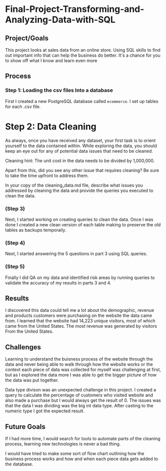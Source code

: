 # Final-Project-Transforming-and-Analyzing-Data-with-SQL

## Project/Goals
This project looks at sales data from an online store. Using SQL skills to find out important info that can help the business do better. It's a chance for you to show off what I know and learn even more

## Process
### Step 1: Loading the csv files Into a database
First I created a new PostgreSQL database called ```ecommerce```. I set up tables for each .csv file.
# Step 2: Data Cleaning
As always, once you have received any dataset, your first task is to orient yourself to the data contained within. While exploring the data, you should keep an eye out for any of potential data issues that need to be cleaned.

Cleaning hint: The unit cost in the data needs to be divided by 1,000,000.

Apart from this, did you see any other issue that requires cleaning? Be sure to take the time upfront to address them.

In your copy of the cleaning_data.md file, describe what issues you addressed by cleaning the data and provide the queries you executed to clean the data.
### (Step 3)
Next, I started working on creating queries to clean the data. Once I was done I created a new clean version of each table making to preserve the old tables as backups temporaily.
### (Step 4)
Next, I started answering the 5 questions in part 3 using SQL queries.
### (Step 5)
Finally I did QA on my data and identified risk areas by running queries to validate the accuracy of my results in parts 3 and 4.

## Results
I discovered this data could tell me a lot about the demographic, revenue and products customers were purchasing on the website the data came from.
I learned that the website had 14,223 unique visitors, most of which came from the United States.
The most revenue was generated by visitors From the United States.

## Challenges 
Learning to understand the buisness process of the website through the data and never being able to walk through how the website works or the context each piece of data was collected for myself was challenging at first, but as I explored the data more I was able to get the bigger picture of how the data was put together.

Data type divison was an unexpected challenge in this project. I created a query to calculate the percentage of customers who visited website and also made a purchase but I would always get the result of 0. The issues was that the data I was dividing was the big int data type. After casting to the numeric type I got the expected result.

## Future Goals
If I had more time, I would search for tools to automate parts of the cleaning process, learning new technologies is never a bad thing.

I would have tried to make some sort of flow chart outlining how the business process works and how and when each piece data gets added to the database.
